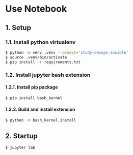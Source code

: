 # Use Notebook

## 1. Setup

### 1.1. Install python virtualenv

```bash
$ python -m venv .venv --prompt='study-devops-ansible'
$ source .venv/bin/activate
$ pip install -r requirements.txt
```

### 1.2. Install jupyter bash extension

#### 1.2.1. Install pip package

```bash
$ pip install bash_kernel
```

#### 1.2.2. Build and install extension

```bash
$ python -m bash_kernel.install
```

## 2. Startup

```bash
$ jupyter lab
```
